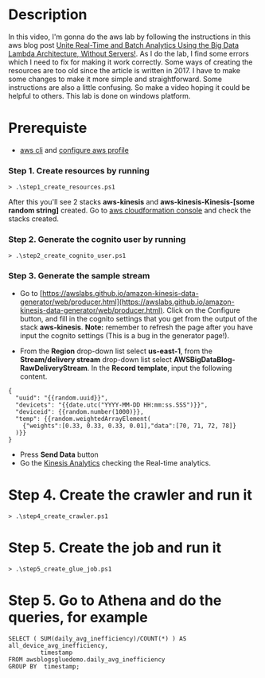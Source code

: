 # Description
In this video, I'm gonna do the aws lab by following the instructions in this aws blog post [Unite Real-Time and Batch Analytics Using the Big Data Lambda Architecture, Without Servers!](https://aws.amazon.com/blogs/big-data/unite-real-time-and-batch-analytics-using-the-big-data-lambda-architecture-without-servers/). As I do the lab, I find some errors which I need to fix for making it work correctly. Some ways of creating the resources are too old since the article is written in 2017. I have to make some changes to make it more simple and straightforward. Some instructions are also a little confusing. So make a video hoping it could be helpful to others. This lab is done on windows platform.
# Prerequiste
- [aws cli](https://docs.aws.amazon.com/cli/latest/userguide/install-cliv2-windows.html) and [configure aws profile](https://docs.aws.amazon.com/cli/latest/userguide/cli-configure-files.html)
### Step 1. Create resources by running
```
> .\step1_create_resources.ps1
```
After this you'll see 2 stacks **aws-kinesis** and **aws-kinesis-Kinesis-[some random string]** created. Go to [aws cloudformation console](https://console.aws.amazon.com/cloudformation/home?region=us-east-1#/stacks?filteringText=&filteringStatus=active&viewNested=true&hideStacks=false) and check the stacks created.
### Step 2. Generate the cognito user by running
```
> .\step2_create_cognito_user.ps1
```
### Step 3. Generate the sample stream
- Go to [https://awslabs.github.io/amazon-kinesis-data-generator/web/producer.html](https://awslabs.github.io/amazon-kinesis-data-generator/web/producer.html). Click on the Configure button, and fill in the cognito settings that you get from the output of the stack **aws-kinesis**.
**Note:** remember to refresh the page after you have input the cognito settings (This is a bug in the generator page!). 

- From the **Region** drop-down list select **us-east-1**, from the **Stream/delivery stream** drop-down list select **AWSBigDataBlog-RawDeliveryStream**. In the **Record template**, input the following content.
 ```
 {
   "uuid": "{{random.uuid}}",
   "devicets": "{{date.utc("YYYY-MM-DD HH:mm:ss.SSS")}}",
   "deviceid": {{random.number(1000)}},
   "temp": {{random.weightedArrayElement(
     {"weights":[0.33, 0.33, 0.33, 0.01],"data":[70, 71, 72, 78]}
   )}}
 }
 ```
 
 

- Press **Send Data** button
- Go the [Kinesis Analytics](https://console.aws.amazon.com/kinesisanalytics/home?region=us-east-1#/wizard/hub?applicationName=AWSBigDataBlog-AnalyticsApp) checking the Real-time analytics.

# Step 4. Create the crawler and run it
```
> .\step4_create_crawler.ps1
```

# Step 5. Create the job and run it
```
> .\step5_create_glue_job.ps1
```
# Step 5. Go to Athena and do the queries, for example
```
SELECT ( SUM(daily_avg_inefficiency)/COUNT(*) ) AS all_device_avg_inefficiency,
         timestamp
FROM awsblogsgluedemo.daily_avg_inefficiency
GROUP BY  timestamp;

```
